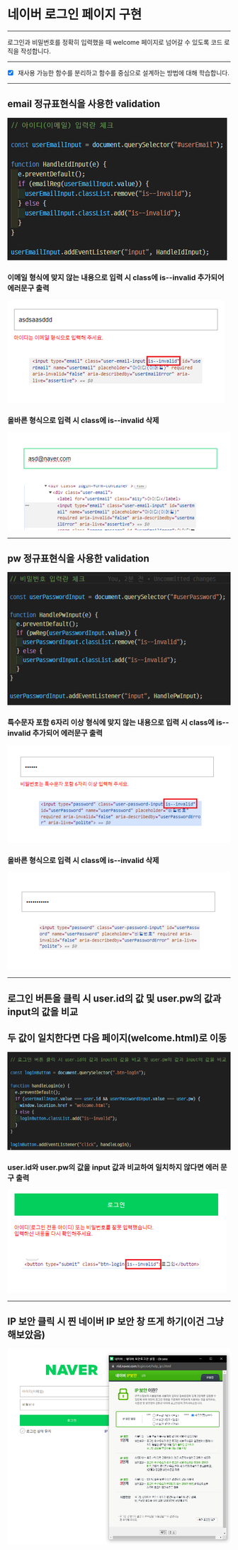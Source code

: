 # 네이버 로그인 페이지 구현

---

로그인과 비밀번호를 정확히 입력했을 때 welcome 페이지로 넘어갈 수 있도록 코드 로직을 작성합니다.


---
- [x] 재사용 가능한 함수를 분리하고 함수를 중심으로 설계하는 방법에 대해 학습합니다.

---

## email 정규표현식을 사용한 validation

![](https://github.com/bellori729/js-homework/blob/main/mission01/explain/EmailCheck.png?raw=true)

### 이메일 형식에 맞지 않는 내용으로 입력 시 class에 is--invalid 추가되어 에러문구 출력

![](https://github.com/bellori729/js-homework/blob/main/mission01/explain/EmailCheck2.png?raw=true)

### 올바른 형식으로 입력 시 class에 is--invalid 삭제

![](https://github.com/bellori729/js-homework/blob/main/mission01/explain/EmailCheck3.png?raw=true)

---

## pw 정규표현식을 사용한 validation

![](https://github.com/bellori729/js-homework/blob/main/mission01/explain/PwCheck.png?raw=true)

### 특수문자 포함 6자리 이상 형식에 맞지 않는 내용으로 입력 시 class에 is--invalid 추가되어 에러문구 출력

![](https://github.com/bellori729/js-homework/blob/main/mission01/explain/PwCheck2.png?raw=true)

### 올바른 형식으로 입력 시 class에 is--invalid 삭제

![](https://github.com/bellori729/js-homework/blob/main/mission01/explain/PwCheck3.png?raw=true)

---

## 로그인 버튼을 클릭 시 user.id의 값 및 user.pw의 값과 input의 값을 비교
## 두 값이 일치한다면 다음 페이지(welcome.html)로 이동

![](https://github.com/bellori729/js-homework/blob/main/mission01/explain/LoginCheck.png?raw=true)

### user.id와 user.pw의 값을 input 값과 비교하여 일치하지 않다면 에러 문구 출력
![](https://github.com/bellori729/js-homework/blob/main/mission01/explain/LoginCheck2.png?raw=true)

---

## IP 보안 클릭 시 찐 네이버 IP 보안 창 뜨게 하기(이건 그냥 해보았음)

![](https://github.com/bellori729/js-homework/blob/main/mission01/explain/ipSecurity.png?raw=true)